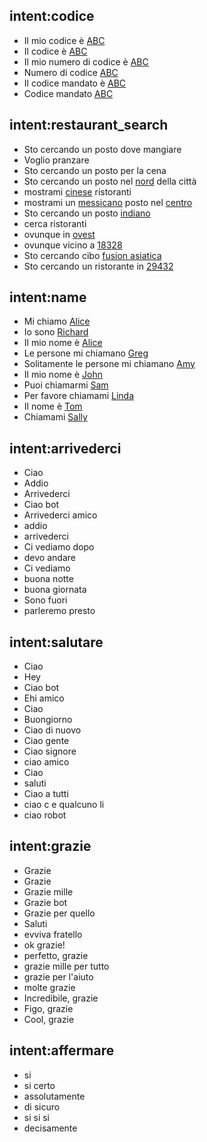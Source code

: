 ## intent:codice
- Il mio codice è [ABC](codice)
- Il codice è [ABC](codice)
- Il mio numero di codice è [ABC](codice)
- Numero di codice [ABC](codice)
- Il codice mandato è [ABC](codice)
- Codice mandato [ABC](codice)

## intent:restaurant_search
- Sto cercando un posto dove mangiare
- Voglio pranzare
- Sto cercando un posto per la cena
- Sto cercando un posto nel [nord](luogo) della città
- mostrami [cinese](cucina) ristoranti
- mostrami un [messicano](cucina) posto nel [centro](luogo)
- Sto cercando un posto [indiano](cucina)
- cerca ristoranti
- ovunque in [ovest](luogo)
- ovunque vicino a [18328](luogo)
- Sto cercando cibo [fusion asiatica](cucina)
- Sto cercando un ristorante in [29432](luogo)

## intent:name
- Mi chiamo [Alice](name)
- Io sono [Richard](name)
- Il mio nome è [Alice](name)
- Le persone mi chiamano [Greg](name)
- Solitamente le persone mi chiamano [Amy](name)
- Il mio nome è [John](name)
- Puoi chiamarmi [Sam](name)
- Per favore chiamami [Linda](name)
- Il nome è [Tom](name)
- Chiamami [Sally](name)


## intent:arrivederci
- Ciao
- Addio
- Arrivederci
- Ciao bot
- Arrivederci amico
- addio
- arrivederci
- Ci vediamo dopo
- devo andare
- Ci vediamo
- buona notte
- buona giornata
- Sono fuori
- parleremo presto



## intent:salutare
- Ciao
- Hey
- Ciao bot
- Ehi amico
- Ciao
- Buongiorno
- Ciao di nuovo
- Ciao gente
- Ciao signore
- ciao amico
- Ciao
- saluti
- Ciao a tutti
- ciao c e qualcuno li
- ciao robot


## intent:grazie
- Grazie
- Grazie
- Grazie mille
- Grazie bot
- Grazie per quello
- Saluti
- evviva fratello
- ok grazie!
- perfetto, grazie
- grazie mille per tutto
- grazie per l'aiuto
- molte grazie
- Incredibile, grazie
- Figo, grazie
- Cool, grazie


## intent:affermare
- si
- si certo
- assolutamente
- di sicuro
- si si si
- decisamente

